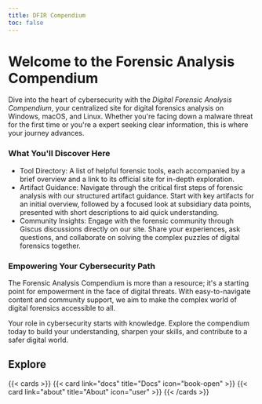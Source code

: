 ```yaml
---
title: DFIR Compendium
toc: false
---
```


# Welcome to the Forensic Analysis Compendium

Dive into the heart of cybersecurity with the *Digital Forensic Analysis Compendium*, your centralized site for digital forensics analysis on Windows, macOS, and Linux. Whether you're facing down a malware threat for the first time or you're a expert seeking clear information, this is where your journey advances.

### What You'll Discover Here

* Tool Directory: A list of helpful forensic tools, each accompanied by a brief overview and a link to its official site for in-depth exploration.
* Artifact Guidance: Navigate through the critical first steps of forensic analysis with our structured artifact guidance. Start with key artifacts for an initial overview, followed by a focused look at subsidiary data points, presented with short descriptions to aid quick understanding.
* Community Insights: Engage with the forensic community through Giscus discussions directly on our site. Share your experiences, ask questions, and collaborate on solving the complex puzzles of digital forensics together.

### Empowering Your Cybersecurity Path
The Forensic Analysis Compendium is more than a resource; it's a starting point for empowerment in the face of digital threats. With easy-to-navigate content and community support, we aim to make the complex world of digital forensics accessible to all.

Your role in cybersecurity starts with knowledge. Explore the compendium today to build your understanding, sharpen your skills, and contribute to a safer digital world.

## Explore

{{< cards >}}
  {{< card link="docs" title="Docs" icon="book-open" >}}
  {{< card link="about" title="About" icon="user" >}}
{{< /cards >}}

